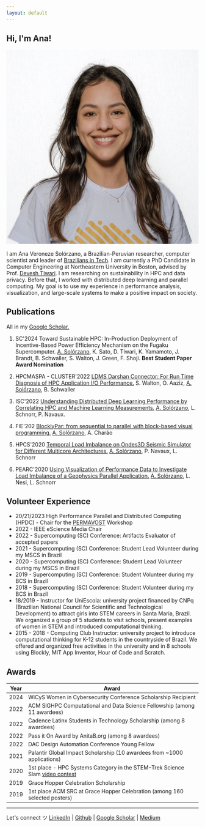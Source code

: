 ```yaml
---
layout: default
---
```


## Hi, I'm Ana!

<img class="profile-picture" src="ana.png">

I am Ana Veroneze Solórzano, a Brazilian-Peruvian researcher, computer scientist and leader of [Brazilians in Tech](https://www.braziliansintech.com). I am currently a PhD Candidate in Computer Engineering at Northeastern University in Boston, advised by Prof. [Devesh Tiwari](https://coe.northeastern.edu/people/tiwari-devesh/). I am researching on sustainability in HPC and data privacy. Before that, I worked with distributed deep learning and parallel computing. My goal is to use my experience in performance analysis, visualization, and large-scale systems to make a positive impact on society.

<!-- Besides work, I enjoy reading self-development and dystopian books, practicing sports, and [writing](https://medium.com/@anaveroneze). -->

## Publications

All in my [Google Scholar.](https://scholar.google.com/citations?user=7Z_a7CcAAAAJ&hl=en)

1. SC'2024 Toward Sustainable HPC: In-Production Deployment of Incentive-Based Power Efficiency Mechanism on the Fugaku Supercomputer. <ins>A. Solórzano</ins>, K. Sato, D. Tiwari, K. Yamamoto, J. Brandt, B. Schwaller, S. Walton, J. Green, F. Shoji. **Best Student Paper Award Nomination**

2. HPCMASPA - CLUSTER'2022 [LDMS Darshan Connector: For Run Time Diagnosis of HPC Application I/O Performance.](https://ieeexplore.ieee.org/document/9912673) S. Walton, O. Aaziz, <ins>A. Solórzano</ins>, B. Schwaller

3. ISC'2022 [Understanding Distributed Deep Learning Performance by Correlating HPC and Machine Learning Measurements.](https://link.springer.com/chapter/10.1007/978-3-031-07312-0_14) <ins>A. Solórzano</ins>, L. Schnorr, P. Navaux.

4. FIE'202 [BlocklyPar: from sequential to parallel with block-based visual programming.](https://ieeexplore.ieee.org/document/9637261) <ins>A. Solórzano</ins>, A. Charão

5. HPCS'2020 [Temporal Load Imbalance on Ondes3D Seismic Simulator for Different Multicore Architectures.](https://arxiv.org/abs/2409.11392) <ins>A. Solórzano</ins>, P. Navaux, L. Schnorr

6. PEARC'2020 [Using Visualization of Performance Data to Investigate Load Imbalance of a Geophysics Parallel Application.](https://dl.acm.org/doi/10.1145/3311790.3400844) <ins>A. Solórzano</ins>, L. Nesi, L. Schnorr

## Volunteer Experience

- 20/21/2023 High Performance Parallel and Distributed Computing (HPDC) - Chair for the  [PERMAVOST](https://permavost.github.io/2021.html) Workshop
- 2022 - IEEE eScience Media Chair
- 2022 - Supercomputing (SC) Conference: Artifacts Evaluator of accepted papers 
- 2021 - Supercomputing (SC) Conference: Student Lead Volunteer during my MSCS in Brazil
- 2020 - Supercomputing (SC) Conference: Student Lead Volunteer during my MSCS in Brazil
- 2019 - Supercomputing (SC) Conference: Student Volunteer during my BCS in Brazil
- 2018 - Supercomputing (SC) Conference: Student Volunteer during my BCS in Brazil
- 18/2019 - Instructor for UniEscola: university project financed by CNPq (Brazilian National Council for Scientific and Technological Development) to attract girls into STEM careers in Santa Maria, Brazil. We organized a group of 5 students to visit schools, present examples of women in STEM and introduced computational thinking. 
- 2015 - 2018 - Computing Club Instructor: university project to introduce computational thinking for K-12 students in the countryside of Brazil. We offered and organized free activities in the university and in 8 schools using Blockly, MIT App Inventor, Hour of Code and Scratch.

## Awards

Year | Award
-----|-------
2024 | WiCyS Women in Cybersecurity Conference Scholarship Recipient
2022 | ACM SIGHPC Computational and Data Science Fellowship (among 11 awardees)  
2022 | Cadence Latinx Students in Technology Scholarship (among 8 awardees)
2022 | Pass it On Award by AnitaB.org (among 8 awardees)
2022 | DAC Design Automation Conference Young Fellow
2021 | Palantir Global Impact Scholarship (10 awardees from ~1000 applications)
2020 | 1st place - HPC Systems Category in the STEM-Trek Science Slam [video contest](http://www.stem-trek.org/2020/11/15/scienceslamsc20-grand-prize-winner)
2019 | Grace Hopper Celebration Scholarship
2019 | 1st place ACM SRC at Grace Hopper Celebration (among 160 selected posters) 

---
Let's connect ツ
[LinkedIn](https://www.linkedin.com/in/anavs/) | [Github](http://github.com/anaveroneze) | [Google Scholar](https://scholar.google.com/citations?user=SAFui_IAAAAJ&hl=en&authuser=1) | [Medium](https://medium.com/@anaveroneze)


<!-- Here is a blockquote

> To a great mind, nothing is little -->
